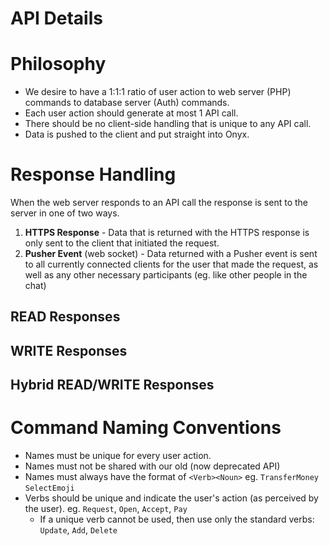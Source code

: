 # API Details
# Philosophy
- We desire to have a 1:1:1 ratio of user action to web server (PHP) commands to database server (Auth) commands.
- Each user action should generate at most 1 API call.
- There should be no client-side handling that is unique to any API call.
- Data is pushed to the client and put straight into Onyx.
# Response Handling
When the web server responds to an API call the response is sent to the server in one of two ways.
1. **HTTPS Response** - Data that is returned with the HTTPS response is only sent to the client that initiated the request.
2. **Pusher Event** (web socket) - Data returned with a Pusher event is sent to all currently connected clients for the user that made the request, as well as any other necessary participants (eg. like other people in the chat)
## READ Responses
## WRITE Responses
## Hybrid READ/WRITE Responses
# Command Naming Conventions
- Names must be unique for every user action.
- Names must not be shared with our old (now deprecated API)
- Names must always have the format of `<Verb><Noun>` eg. `TransferMoney` `SelectEmoji`
- Verbs should be unique and indicate the user's action (as perceived by the user). eg. `Request`, `Open`, `Accept`, `Pay`
  - If a unique verb cannot be used, then use only the standard verbs: `Update`, `Add`, `Delete`
